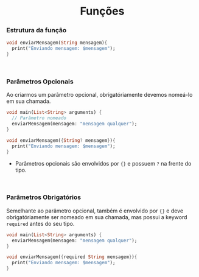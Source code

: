 <h1 align="center">Funções</h1>

<h3>Estrutura da função</h3>

```dart
void enviarMensagem(String mensagem){
  print("Enviando mensagem: $mensagem");
}
```

<br>

<h3>Parâmetros Opcionais</h3>

<p>
    Ao criarmos um parâmetro opcional, obrigatóriamente devemos nomeá-lo em sua chamada.
</p>

```dart
void main(List<String> arguments) {
  // Parâmetro nomeado
  enviarMensagem(mensagem: "mensagem qualquer");
}

void enviarMensagem({String? mensagem}){
  print("Enviando mensagem: $mensagem");
}
```

<p>

- Parâmetros opcionais são envolvidos por <code>{}</code> e possuem <code>?</code> na frente do tipo.

</p>

<br>

<h3>Parâmetros Obrigatórios</h3>

<p>
    Semelhante ao parâmetro opcional, também é envolvido por <code>{}</code> e deve obrigatóriamente ser nomeado em sua chamada, mas possui a keyword <code>required</code> antes do seu tipo.
</p>

```dart
void main(List<String> arguments) {
  enviarMensagem(mensagem: "mensagem qualquer");
}

void enviarMensagem({required String mensagem}){
  print("Enviando mensagem: $mensagem");
}
```
